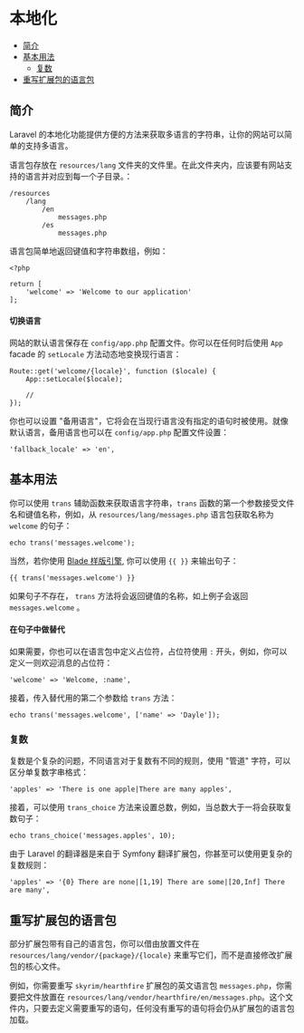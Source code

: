 # 本地化

- [简介](#introduction)
- [基本用法](#basic-usage)
    - [复数](#pluralization)
- [重写扩展包的语言包](#overriding-vendor-language-files)

<a name="introduction"></a>
## 简介

Laravel 的本地化功能提供方便的方法来获取多语言的字符串，让你的网站可以简单的支持多语言。

语言包存放在 `resources/lang` 文件夹的文件里。在此文件夹内，应该要有网站支持的语言并对应到每一个子目录。：

    /resources
        /lang
            /en
                messages.php
            /es
                messages.php

语言包简单地返回键值和字符串数组，例如：

    <?php

    return [
        'welcome' => 'Welcome to our application'
    ];

#### 切换语言

网站的默认语言保存在 `config/app.php` 配置文件。你可以在任何时后使用 `App` facade 的 `setLocale` 方法动态地变换现行语言：

    Route::get('welcome/{locale}', function ($locale) {
        App::setLocale($locale);

        //
    });

你也可以设置 "备用语言"，它将会在当现行语言没有指定的语句时被使用。就像默认语言，备用语言也可以在 `config/app.php` 配置文件设置：

    'fallback_locale' => 'en',

<a name="basic-usage"></a>
## 基本用法

你可以使用 `trans` 辅助函数来获取语言字符串，`trans` 函数的第一个参数接受文件名和键值名称，例如，从 `resources/lang/messages.php` 语言包获取名称为 `welcome` 的句子：

    echo trans('messages.welcome');

当然，若你使用 [Blade 样版引擎](/docs/{{version}}/blade), 你可以使用 `{{ }}` 来输出句子：

    {{ trans('messages.welcome') }}

如果句子不存在， `trans` 方法将会返回键值的名称，如上例子会返回 `messages.welcome` 。

#### 在句子中做替代

如果需要，你也可以在语言包中定义占位符，占位符使用 `:` 开头，例如，你可以定义一则欢迎消息的占位符：

    'welcome' => 'Welcome, :name',

接着，传入替代用的第二个参数给 `trans` 方法：

    echo trans('messages.welcome', ['name' => 'Dayle']);

<a name="pluralization"></a>
### 复数

复数是个复杂的问题，不同语言对于复数有不同的规则，使用 "管道" 字符，可以区分单复数字串格式：

    'apples' => 'There is one apple|There are many apples',

接着，可以使用 `trans_choice` 方法来设置总数，例如，当总数大于一将会获取复数句子：

    echo trans_choice('messages.apples', 10);

由于 Laravel 的翻译器是来自于 Symfony 翻译扩展包，你甚至可以使用更复杂的复数规则：

    'apples' => '{0} There are none|[1,19] There are some|[20,Inf] There are many',

<a name="overriding-vendor-language-files"></a>
## 重写扩展包的语言包

部分扩展包带有自己的语言包，你可以借由放置文件在 `resources/lang/vendor/{package}/{locale}` 来重写它们，而不是直接修改扩展包的核心文件。

例如，你需要重写 `skyrim/hearthfire` 扩展包的英文语言包 `messages.php`，你需要把文件放置在 `resources/lang/vendor/hearthfire/en/messages.php`。这个文件内，只要去定义需要重写的语句，任何没有重写的语句将会仍从扩展包的语言包加载。
